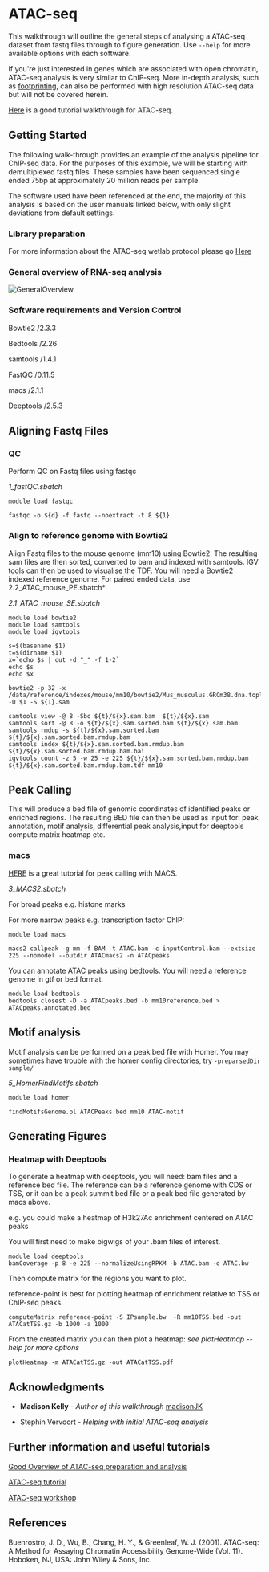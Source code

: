 # ATAC-seq

This walkthrough will outline the general steps of analysing a ATAC-seq dataset from fastq files through to figure generation. 
Use ```--help``` for more available options with each software. 

If you're just interested in genes which are associated with open chromatin, ATAC-seq analysis is very similar to ChIP-seq.
More in-depth analysis, such as [footprinting](https://bioinformatics-core-shared-training.github.io/cruk-summer-school-2018/ChIP/Practicals/Practical10_ATAC-seq_analysis_SS.html), can also be performed with high resolution ATAC-seq data but will not be covered herein. 

[Here](https://informatics.fas.harvard.edu/atac-seq-guidelines.html) is a good tutorial walkthrough for ATAC-seq.


## Getting Started

The following walk-through provides an example of the analysis pipeline for ChIP-seq data. For the purposes of this example, we will be starting with demultiplexed fastq files. These samples have been sequenced single ended 75bp at approximately 20 million reads per sample. 

The software used have been referenced at the end, the majority of this analysis is based on the user manuals linked below, with only slight deviations from default settings.


### Library preparation
 
For more information about the ATAC-seq wetlab protocol please go [Here](https://www.ncbi.nlm.nih.gov/pmc/articles/PMC4374986/)


### General overview of RNA-seq analysis

![GeneralOverview](https://github.com/madisonJK/ReferenceAnalysis/raw/master/ATAC-seq/ATAC-seq_Overview.png)


### Software requirements and Version Control

Bowtie2 /2.3.3

Bedtools /2.26

samtools /1.4.1

FastQC /0.11.5

macs /2.1.1

Deeptools /2.5.3


## Aligning Fastq Files

### QC
Perform QC on Fastq files using fastqc

*1_fastQC.sbatch*
```
module load fastqc

fastqc -o ${d} -f fastq --noextract -t 8 ${1}
```

### Align to reference genome with Bowtie2
Align Fastq files to the mouse genome (mm10) using Bowtie2. The resulting sam files are then sorted, converted to bam and indexed with samtools. IGV tools can then be used to visualise the TDF. You will need a Bowtie2 indexed reference genome. For paired ended data, use 2.2_ATAC_mouse_PE.sbatch*


*2.1_ATAC_mouse_SE.sbatch*
```
module load bowtie2
module load samtools
module load igvtools

s=$(basename $1)
t=$(dirname $1)
x=`echo $s | cut -d "_" -f 1-2`
echo $s
echo $x

bowtie2 -p 32 -x /data/reference/indexes/mouse/mm10/bowtie2/Mus_musculus.GRCm38.dna.toplevel -U $1 -S ${1}.sam

samtools view -@ 8 -Sbo ${t}/${x}.sam.bam  ${t}/${x}.sam
samtools sort -@ 8 -o ${t}/${x}.sam.sorted.bam ${t}/${x}.sam.bam
samtools rmdup -s ${t}/${x}.sam.sorted.bam ${t}/${x}.sam.sorted.bam.rmdup.bam
samtools index ${t}/${x}.sam.sorted.bam.rmdup.bam ${t}/${x}.sam.sorted.bam.rmdup.bam.bai
igvtools count -z 5 -w 25 -e 225 ${t}/${x}.sam.sorted.bam.rmdup.bam ${t}/${x}.sam.sorted.bam.rmdup.bam.tdf mm10

```

## Peak Calling
This will produce a bed file of genomic coordinates of identified peaks or enriched regions. The resulting BED file can then be used as input for: peak annotation, motif analysis, differential peak analysis,input for deeptools compute matrix heatmap etc.

### macs
[HERE](https://hbctraining.github.io/Intro-to-ChIPseq/lessons/05_peak_calling_macs.html) is a great tutorial for peak calling with MACS. 

*3_MACS2.sbatch*

For broad peaks e.g. histone marks

For more narrow peaks e.g. transcription factor ChIP: 

```
module load macs

macs2 callpeak -g mm -f BAM -t ATAC.bam -c inputControl.bam --extsize 225 --nomodel --outdir ATACmacs2 -n ATACpeaks
```


You can annotate ATAC peaks using bedtools. You will need a reference genome in gtf or bed format. 

```
module load bedtools 
bedtools closest -D -a ATACpeaks.bed -b mm10reference.bed > ATACpeaks.annotated.bed

```

## Motif analysis

Motif analysis can be performed on a peak bed file with Homer. 
You may sometimes have trouble with the homer config directories, try ```-preparsedDir sample/```


*5_HomerFindMotifs.sbatch*

```
module load homer

findMotifsGenome.pl ATACPeaks.bed mm10 ATAC-motif 
```

## Generating Figures

### Heatmap with Deeptools 

To generate a heatmap with deeptools, you will need: bam files and a reference bed file. The reference can be a reference genome with CDS or TSS, or it can be a peak summit bed file or a peak bed file generated by macs above. 

e.g. you could make a heatmap of H3k27Ac enrichment centered on ATAC peaks

You will first need to make bigwigs of your .bam files of interest. 

```
module load deeptools
bamCoverage -p 8 -e 225 --normalizeUsingRPKM -b ATAC.bam -o ATAC.bw
```

Then compute matrix for the regions you want to plot. 

reference-point is best for plotting heatmap of enrichment relative to TSS or ChIP-seq peaks. 

```
computeMatrix reference-point -S IPsample.bw  -R mm10TSS.bed -out ATACatTSS.gz -b 1000 -a 1000
```

From the created matrix you can then plot a heatmap:
*see plotHeatmap --help for more options*

```
plotHeatmap -m ATACatTSS.gz -out ATACatTSS.pdf   
``` 


## Acknowledgments


* **Madison Kelly** - *Author of this walkthrough* [madisonJK](https://github.com/madisonJK)

* Stephin Vervoort - *Helping with initial ATAC-seq analysis*


## Further information and useful tutorials

[Good Overview of ATAC-seq preparation and analysis](https://informatics.fas.harvard.edu/atac-seq-guidelines.html)

[ATAC-seq tutorial](https://bioinformatics-core-shared-training.github.io/cruk-summer-school-2018/ChIP/Practicals/Practical10_ATAC-seq_analysis_SS.html)

[ATAC-seq workshop](http://dors.weizmann.ac.il/course/ATAC-seq/ATAC_workshop_July2018_final.pdf)



## References

Buenrostro, J. D., Wu, B., Chang, H. Y., & Greenleaf, W. J. (2001). ATAC-seq: A Method for Assaying Chromatin Accessibility Genome-Wide (Vol. 11). Hoboken, NJ, USA: John Wiley & Sons, Inc.



